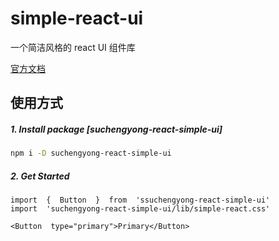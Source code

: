 # simple-react-ui

一个简洁风格的 react UI 组件库

[官方文档](https://simple-react-ui.netlify.app)

## 使用方式

##### 1. Install package [suchengyong-react-simple-ui]

```sh
npm i -D suchengyong-react-simple-ui
```

##### 2. Get Started

```
import  {  Button  }  from  'ssuchengyong-react-simple-ui'
import  'suchengyong-react-simple-ui/lib/simple-react.css'

<Button  type="primary">Primary</Button>
```
